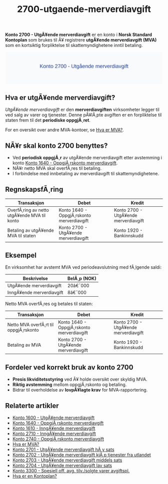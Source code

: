 ﻿---
title: "2700-utgaende-merverdiavgift"
meta_title: "2700-utgaende-merverdiavgift"
meta_description: "**Konto 2700 - UtgÃ¥ende merverdiavgift** er en konto i **Norsk Standard Kontoplan** som brukes til Ã¥ registrere **utgÃ¥ende merverdiavgift (MVA)** som en kort..."
slug: 2700-utgaende-merverdiavgift
type: blog
layout: pages/single
---

**Konto 2700 - UtgÃ¥ende merverdiavgift** er en konto i **Norsk Standard Kontoplan** som brukes til Ã¥ registrere **utgÃ¥ende merverdiavgift (MVA)** som en kortsiktig forpliktelse til skattemyndighetene inntil betaling.

![Illustrasjon av konto 2700 UtgÃ¥ende merverdiavgift](2700-utgaende-merverdiavgift-image.svg)

## Hva er utgÃ¥ende merverdiavgift?

*UtgÃ¥ende merverdiavgift* er den **merverdiavgiften** virksomheter legger til ved salg av varer og tjenester. Denne pÃ¥lÃ¸pte avgiften er en forpliktelse til staten frem til det **periodiske oppgjÃ¸ret**.

For en oversikt over andre MVA-kontoer, se [Hva er MVA?](/blogs/regnskap/hva-er-moms-mva "Hva er MVA? MVA-regnskapsfÃ¸ring og merverdiavgift").

## NÃ¥r skal konto 2700 benyttes?

* Ved **periodisk oppgjÃ¸r** av utgÃ¥ende merverdiavgift etter avstemming i konto [Konto 1640 - OppgjÃ¸rskonto merverdiavgift](/blogs/kontoplan/1640-oppgjorskonto-merverdiavgift "Konto 1640 - OppgjÃ¸rskonto merverdiavgift").
* NÃ¥r netto MVA skal overfÃ¸res til betaling.
* I forbindelse med innbetaling av merverdiavgift til skattemyndighetene.

## RegnskapsfÃ¸ring

| Transaksjon                                | Debet                                     | Kredit                                    |
|--------------------------------------------|-------------------------------------------|-------------------------------------------|
| OverfÃ¸ring av netto utgÃ¥ende MVA til konto | Konto 1640 - OppgjÃ¸rskonto merverdiavgift | Konto 2700 - UtgÃ¥ende merverdiavgift      |
| Betaling av utgÃ¥ende MVA til staten        | Konto 2700 - UtgÃ¥ende merverdiavgift      | Konto 1920 - Bankinnskudd                 |

## Eksempel

En virksomhet har avstemt MVA ved periodeavslutning med fÃ¸lgende saldi:

| Beskrivelse                      | BelÃ¸p (NOK) |
|----------------------------------|-------------|
| UtgÃ¥ende merverdiavgift          | 20â€¯000      |
| InngÃ¥ende merverdiavgift         | 8â€¯000       |

Netto MVA overfÃ¸res og betales til staten:

| Transaksjon                          | Debet                                    | Kredit                                   |
|--------------------------------------|------------------------------------------|------------------------------------------|
| Netto MVA overfÃ¸rt til oppgjÃ¸rskonto | Konto 1640 - OppgjÃ¸rskonto merverdiavgift | Konto 2700 - UtgÃ¥ende merverdiavgift     |
| Betaling av MVA                      | Konto 2700 - UtgÃ¥ende merverdiavgift     | Konto 1920 - Bankinnskudd                |

## Fordeler ved korrekt bruk av konto 2700

* **Presis likviditetsstyring** ved Ã¥ holde oversikt over skyldig MVA.
* **Riktig avstemming** mellom oppgjÃ¸rskonto og betaling.
* Bidrar til overholdelse av **lovpÃ¥lagte krav** for MVA-rapportering.

## Relaterte artikler

* [Konto 1600 - UtgÃ¥ende merverdiavgift](/blogs/kontoplan/1600-utgaende-merverdiavgift "Konto 1600 - UtgÃ¥ende merverdiavgift")
* [Konto 1640 - OppgjÃ¸rskonto merverdiavgift](/blogs/kontoplan/1640-oppgjorskonto-merverdiavgift "Konto 1640 - OppgjÃ¸rskonto merverdiavgift")
* [Konto 1610 - InngÃ¥ende merverdiavgift](/blogs/kontoplan/1610-inngaaende-merverdiavgift "Konto 1610 - InngÃ¥ende merverdiavgift")
* [Konto 2710 - InngÃ¥ende merverdiavgift](/blogs/kontoplan/2710-inngaaende-merverdiavgift "Konto 2710 - InngÃ¥ende merverdiavgift")
* [Konto 2740 - OppgjÃ¸rskonto merverdiavgift](/blogs/kontoplan/2740-oppgjorskonto-merverdiavgift "Konto 2740 - OppgjÃ¸rskonto merverdiavgift")
* [Hva er MVA?](/blogs/regnskap/hva-er-moms-mva "Hva er MVA? MVA-regnskapsfÃ¸ring og merverdiavgift")
* [Konto 2701 - UtgÃ¥ende merverdiavgift hÃ¸y sats](/blogs/kontoplan/2701-utgaende-merverdiavgift-hoy-sats "Konto 2701 - UtgÃ¥ende merverdiavgift hÃ¸y sats")
* [Konto 2702 - UtgÃ¥ende merverdiavgift kjÃ¸p tjenester fra utlandet](/blogs/kontoplan/2702-utgaende-merverdiavgift-kjop-tjen-fra-utlandet "Konto 2702 - UtgÃ¥ende merverdiavgift kjÃ¸p tjenester fra utlandet")
* [Konto 2703 - UtgÃ¥ende merverdiavgift middels sats](/blogs/kontoplan/2703-utgaende-merverdiavgift-middels-sats "Konto 2703 - UtgÃ¥ende merverdiavgift middels sats")
* [Konto 2704 - UtgÃ¥ende merverdiavgift lav sats](/blogs/kontoplan/2704-utgaende-merverdiavgift-lav-sats "Konto 2704 - UtgÃ¥ende merverdiavgift lav sats")
* [Konto 3300 - Spesiell off. avg. tilv./solgte varer avgiftspl.](/blogs/kontoplan/3300-spesiell-off-avg-tilv-solgte-varer-avgiftspl "Konto 3300 - Spesiell off. avg. tilv./solgte varer avgiftspl.")
* [Hva er en Kontoplan?](/blogs/regnskap/hva-er-kontoplan "Hva er en Kontoplan? Komplett Guide til Kontoplaner i Norsk Regnskap")
